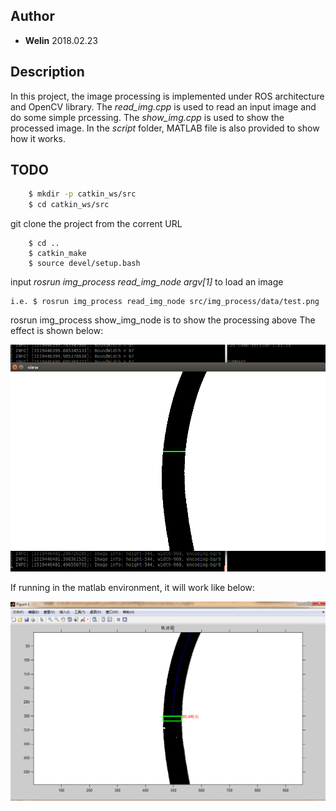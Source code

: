 ## Author
- **Welin**  2018.02.23

## Description
In this project, the image processing is implemented under ROS architecture and OpenCV library.
The *read_img.cpp* is used to read an input image and do some simple prcessing.
The *show_img.cpp* is used to show the processed image.
In the *script* folder, MATLAB file is also provided to show how it works.

## TODO
```sh
    $ mkdir -p catkin_ws/src
    $ cd catkin_ws/src
```
git clone the project from the corrent URL

```
    $ cd ..
    $ catkin_make
    $ source devel/setup.bash
```

input *rosrun img_process read_img_node argv[1]* to load an image

```
i.e. $ rosrun img_process read_img_node src/img_process/data/test.png
```

rosrun img_process show_img_node is to show the processing above
The effect is shown below:

![ROS_OPENCV_PRO](docs/images/in_ros_env.png)

If running in the matlab environment, it will work like below:

![ROS_OPENCV_PRO](docs/images/in_matlab_env.png)